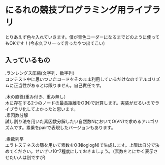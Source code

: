 # にるれの競技プログラミング用ライブラリ
とりあえず色々入れていきます。僕が青色コーダーになるまでどのように使ってもOKです！(今永久フリーって言ったやつ出てこい)
## 入っているもの
.ランレングス圧縮(文字列、数字列）<br>
  コンテスト中に思いついたコードをそのまま利用しているだけなのでアルゴリズムに正当性があるとは限りません。自己責任です。<br>
  <br>
.木の直径(重み付き、重み無し）<br>
  木に存在する2つのノードの最長距離をO(N)で計算します。実装がだるいのでライブラリ化してよかったと思います。
  <br>
.素因数分解<br>
  試し割り法を用いた素因数分解したい自然数NにおいてO(√N)で求めるアルゴリズムです。累乗をpairで表現したバージョンもあります。
  <br>  
.素数列挙<br>
  エラトステネスの篩を用いて素数をO(NloglogN)で生成します。上限は自分で決めてください。せいぜい10^7程度にしておきましょう。（素数をとにかく表示させたい人は別ですが)<br>

  
